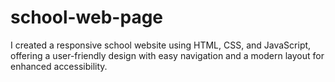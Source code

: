 # school-web-page
I created a responsive school website using HTML, CSS, and JavaScript, offering a user-friendly design with easy navigation and a modern layout for enhanced accessibility.
